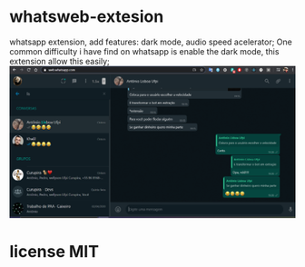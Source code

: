 # whatsweb-extesion
whatsapp extension, add features: dark mode, audio speed acelerator;
One common difficulty i have find on whatsapp is enable the dark mode, this extension allow this easily;
<img src="https://github.com/jecrs687/whatsweb-extesion/blob/master/Sem%20t%C3%ADtulo.png"/>

# license MIT


